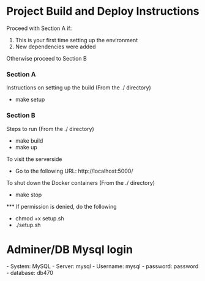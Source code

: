 <h1>Project Build and Deploy Instructions</h1>

Proceed with Section A if:

1. This is your first time setting up the environment<br>
2. New dependencies were added<br>

Otherwise proceed to Section B<br>

<h3>Section A</h3>
Instructions on setting up the build (From the ./ directory)

- make setup<br>

<h3>Section B</h3>
Steps to run (From the ./ directory)

- make build<br>
- make up<br>

To visit the serverside

- Go to the following URL: http://localhost:5000/<br>

To shut down the Docker containers (From the ./ directory)

- make stop<br>

\*\*\* If permission is denied, do the following<br>

- chmod +x setup.sh
- ./setup.sh<br>

<h1>Adminer/DB Mysql login</h1>
- System: MySQL
- Server: mysql
- Username: mysql
- password: password
- database: db470

